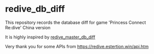 # redive_db_diff

This repository records the database diff for game 'Princess Connect Re:dive' China version

It is highly inspired by [redive_master_db_diff](https://github.com/esterTion/redive_master_db_diff)

Very thank you for some APIs from https://redive.estertion.win/api.htm
